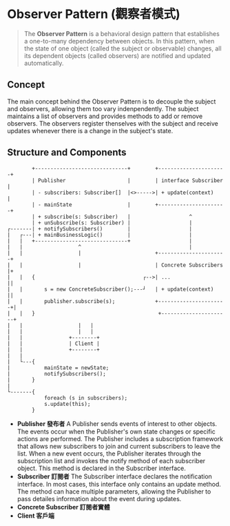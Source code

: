 # Observer Pattern (觀察者模式)

> The **Observer Pattern** is a behavioral design pattern that establishes a one-to-many dependency between objects. In this pattern, when the state of one object (called the subject or observable) changes, all its dependent objects (called observers) are notified and updated automatically.

## Concept

The main concept behind the Observer Pattern is to decouple the subject and observers, allowing them too vary indenpendently. The subject maintains a list of observers and provides methods to add or remove observers. The observers register thenselves with the subject and receive updates whenever there is a change in the subject's state.

## Structure and Components

```text
        +------------------------------+        +----------------------+
        | Publisher                    |        | interface Subscriber |
        | - subscribers: Subscriber[]  |<>----->| + update(context)    |
        | - mainState                  |        +----------------------+
        | + subscribe(s: Subscriber)   |                   ^
        | + unSubscribe(s: Subscriber) |                   |
┌-------| + notifySubscribers()        |                   |
|   ┌---| + mainBusinessLogic()        |                   |
|   |   +------------------------------+                   |
|   |                  ^                                   |
|   |                  |                        +----------------------+
|   |                  |                        | Concrete Subscribers |+
|   |   {                                   ┌-->| ...                  ||
|   |       s = new ConcreteSubscriber();---┘   | + update(context)    ||
|   |       publisher.subscribe(s);             +----------------------+|
|   |   }                                        +----------------------+
|   |                  |   |
|   |                  |   |
|   |               +--------+
|   |               | Client |
|   |               +--------+
|   |
|   └---{
|           mainState = newState;
|           notifySubscribers();
|       }
|
└-------{
            foreach (s in subscribers);
            s.update(this);
        }
```

- **Publisher 發布者**
  A Publisher sends events of interest to other objects. The events occur when the Publisher's own state changes or specific actions are performed. The Publisher includes a subscription framework that allows new subscribers to join and current subscribers to leave the list.
  When a new event occurs, the Publisher iterates through the subscription list and invokes the notify method of each subscriber object. This method is declared in the Subscriber interface.
- **Subscriber 訂閱者**
  The Subscriber interface declares the notification interface. In most cases, this interface only contains an update method. The method can hace multiple parameters, allowing the Publisher to pass detailes information about the event during updates.
- **Concrete Subscriber 訂閱者實體**
- **Client 客戶端**
